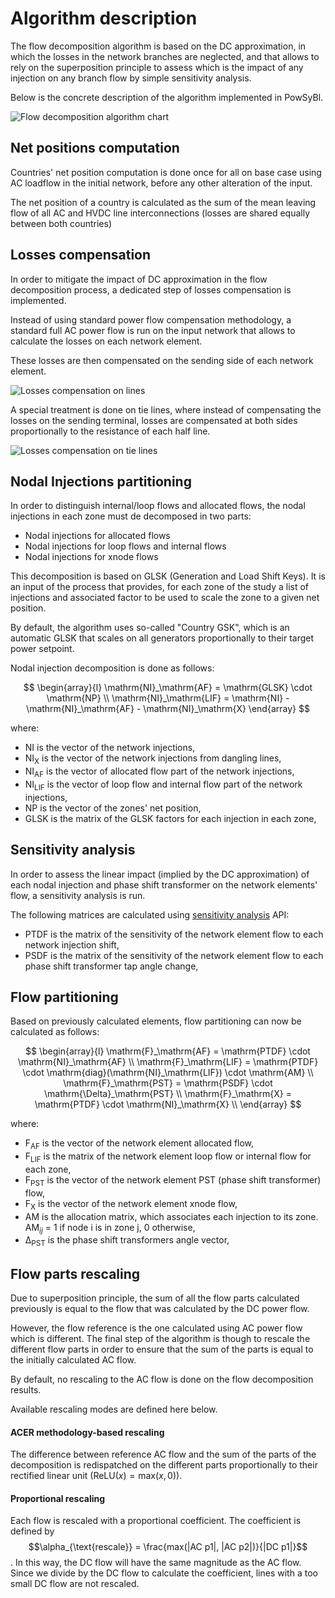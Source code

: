 # Algorithm description

The flow decomposition algorithm is based on the DC approximation, in which the losses in the network branches
are neglected, and that allows to rely on the superposition principle to assess which is the impact of any injection
on any branch flow by simple sensitivity analysis.

Below is the concrete description of the algorithm implemented in PowSyBl.

![Flow decomposition algorithm chart](/_static/img/flow_decomposition/flowDecompositionAlgorithmChart.svg)

## Net positions computation

Countries' net position computation is done once for all on base case using AC loadflow in the initial network, before any other alteration of the input.

The net position of a country is calculated as the sum of the mean leaving flow of all AC and HVDC line interconnections
(losses are shared equally between both countries)

## Losses compensation

In order to mitigate the impact of DC approximation in the flow decomposition process, a dedicated step of losses compensation is implemented.

Instead of using standard power flow compensation methodology, a standard full AC power flow is run on the input network
that allows to calculate the losses on each network element.

These losses are then compensated on the sending side of each network element.

![Losses compensation on lines](/_static/img/flow_decomposition/lossesCompensationOnLine.svg)

A special treatment is done on tie lines, where instead of compensating the losses on the sending terminal, losses are
compensated at both sides proportionally to the resistance of each half line.

![Losses compensation on tie lines](/_static/img/flow_decomposition/lossesCompensationOnTieLine.svg)

## Nodal Injections partitioning

In order to distinguish internal/loop flows and allocated flows, the nodal injections in each zone must de decomposed in two parts:
- Nodal injections for allocated flows
- Nodal injections for loop flows and internal flows
- Nodal injections for xnode flows

This decomposition is based on GLSK (Generation and Load Shift Keys). It is an input of the process that provides,
for each zone of the study a list of injections and associated factor to be used to scale the zone to a given net position.

By default, the algorithm uses so-called "Country GSK", which is an automatic GLSK that scales on all generators
proportionally to their target power setpoint.

Nodal injection decomposition is done as follows:

$$
\begin{array}{l}
\mathrm{NI}_\mathrm{AF} = \mathrm{GLSK} \cdot \mathrm{NP} \\
\mathrm{NI}_\mathrm{LIF} = \mathrm{NI} - \mathrm{NI}_\mathrm{AF} - \mathrm{NI}_\mathrm{X}
\end{array}
$$

where:
- $\mathrm{NI}$ is the vector of the network injections,
- $\mathrm{NI}_\mathrm{X}$ is the vector of the network injections from dangling lines,
- $\mathrm{NI}_\mathrm{AF}$ is the vector of allocated flow part of the network injections,
- $\mathrm{NI}_\mathrm{LIF}$ is the vector of loop flow and internal flow part of the network injections,
- $\mathrm{NP}$ is the vector of the zones' net position,
- $\mathrm{GLSK}$ is the matrix of the GLSK factors for each injection in each zone,

## Sensitivity analysis

In order to assess the linear impact (implied by the DC approximation) of each nodal injection and phase shift transformer
on the network elements' flow, a sensitivity analysis is run.

The following matrices are calculated using [sensitivity analysis](https://www.powsybl.org/pages/documentation/simulation/sensitivity/) API:
- $\mathrm{PTDF}$ is the matrix of the sensitivity of the network element flow to each network injection shift,
- $\mathrm{PSDF}$ is the matrix of the sensitivity of the network element flow to each phase shift transformer tap angle change,

## Flow partitioning

Based on previously calculated elements, flow partitioning can now be calculated as follows:

$$
\begin{array}{l}
\mathrm{F}_\mathrm{AF} = \mathrm{PTDF} \cdot \mathrm{NI}_\mathrm{AF} \\
\mathrm{F}_\mathrm{LIF} = \mathrm{PTDF} \cdot \mathrm{diag}(\mathrm{NI}_\mathrm{LIF}) \cdot \mathrm{AM} \\
\mathrm{F}_\mathrm{PST} = \mathrm{PSDF} \cdot \mathrm{\Delta}_\mathrm{PST} \\
\mathrm{F}_\mathrm{X} = \mathrm{PTDF} \cdot \mathrm{NI}_\mathrm{X} \\
\end{array}
$$

where:
- $\mathrm{F}_\mathrm{AF}$ is the vector of the network element allocated flow,
- $\mathrm{F}_\mathrm{LIF}$ is the matrix of the network element loop flow or internal flow for each zone,
- $\mathrm{F}_\mathrm{PST}$ is the vector of the network element PST (phase shift transformer) flow,
- $\mathrm{F}_\mathrm{X}$ is the vector of the network element xnode flow,
- $\mathrm{AM}$ is the allocation matrix, which associates each injection to its zone. $\mathrm{AM}_{ij}$ = 1 if node i is in zone j, 0 otherwise,
- $\mathrm{\Delta}_\mathrm{PST}$ is the phase shift transformers angle vector,

## Flow parts rescaling

Due to superposition principle, the sum of all the flow parts calculated previously is equal to the flow that was
calculated by the DC power flow.

However, the flow reference is the one calculated using AC power flow which is different. The final step of the algorithm
is though to rescale the different flow parts in order to ensure that the sum of the parts is equal to the initially calculated AC flow.

By default, no rescaling to the AC flow is done on the flow decomposition results.

Available rescaling modes are defined here below.

#### ACER methodology-based rescaling
The difference between reference AC flow and the sum of the parts of the decomposition is redispatched on the different
parts proportionally to their rectified linear unit ($\mathrm{ReLU}(x) = \mathrm{max}(x, 0)$).

#### Proportional rescaling
Each flow is rescaled with a proportional coefficient. The coefficient is defined by $$\alpha_{\text{rescale}} = \frac{max(|AC p1|, |AC p2|)}{|DC p1|}$$.
In this way, the DC flow will have the same magnitude as the AC flow.
Since we divide by the DC flow to calculate the coefficient, lines with a too small DC flow are not rescaled.